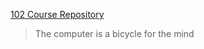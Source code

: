 [102 Course Repository](https://github.com/codefellows/seattle-102n48)
> The computer is a bicycle for the mind
